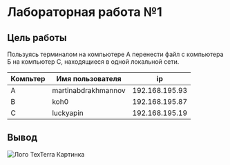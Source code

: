 # Лабораторная работа №1
## Цель работы

Пользуясь терминалом на компьютере А перенести файл с компьютера Б на компьютер С, находящиеся в одной локальной сети.

|Компьтер|Имя пользователя|ip|
|--------|----------------|--|
|   A    |martinabdrakhmannov|192.168.195.93|
|   B    |koh0|192.168.195.87|
|   C    |luckyapin|192.168.195.19|


## Вывод ##
![Лого TexTerra](/upload/firmenniy-stil/footer-logo-svg.svg "Наш логотип") Картинка
